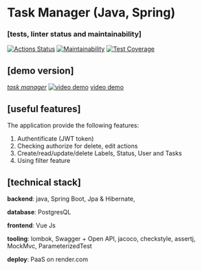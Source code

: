 # Task Manager (Java, Spring)

### [tests, linter status and maintainability]
[![Actions Status](https://github.com/ConstableFraser/java-project-99/actions/workflows/hexlet-check.yml/badge.svg)](https://github.com/ConstableFraser/java-project-99/actions)
[![Maintainability](https://api.codeclimate.com/v1/badges/ba36a404f309417eb940/maintainability)](https://codeclimate.com/github/ConstableFraser/java-project-99/maintainability)
[![Test Coverage](https://api.codeclimate.com/v1/badges/ba36a404f309417eb940/test_coverage)](https://codeclimate.com/github/ConstableFraser/java-project-99/test_coverage)

## [demo version]
_[task manager](https://java-task-manager-pxdv.onrender.com)_
[![video demo](https://img.youtube.com/vi/youtu.be/_4oZd7jARus/0.jpg)](https://youtu.be/_4oZd7jARus)
[video demo](https://youtu.be/_4oZd7jARus)

## [useful features]
The application provide the following features:
1. Authentificate (JWT token)
2. Checking authorize for delete, edit actions
3. Create/read/update/delete Labels, Status, User and Tasks
4. Using filter feature

## [technical stack]
**backend**: java, Spring Boot, Jpa & Hibernate, 

**database**: PostgresQL

**frontend**: Vue Js

**tooling**: lombok, Swagger + Open API, jacoco, checkstyle, assertj, MockMvc, ParameterizedTest

**deploy**: PaaS on render.com
